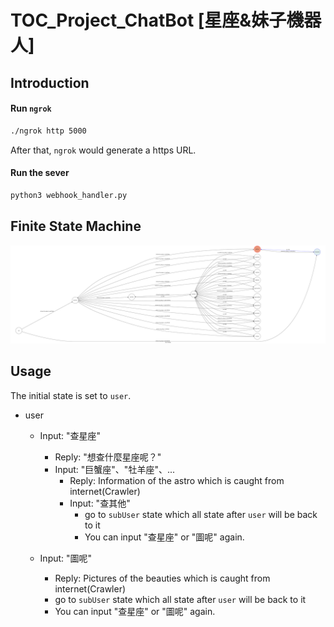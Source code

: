 # TOC_Project_ChatBot [星座&妹子機器人]

## Introduction

#### Run `ngrok`

```sh
./ngrok http 5000
```

After that, `ngrok` would generate a https URL.

#### Run the sever

```sh
python3 webhook_handler.py
```

## Finite State Machine
![fsm](./fsm.png)

## Usage
The initial state is set to `user`.


* user
	* Input: "查星座"
		* Reply: "想查什麼星座呢？"
		* Input: "巨蟹座"、"牡羊座"、...
		    * Reply: Information of the astro which is caught from internet(Crawler)
		    * Input: "查其他"
		        * go to `subUser` state which all state after `user` will be back to it
		        * You can input "查星座" or "圖呢" again.

	* Input: "圖呢"
		* Reply: Pictures of the beauties which is caught from internet(Crawler)
		* go to `subUser` state which all state after `user` will be back to it
		* You can input "查星座" or "圖呢" again.